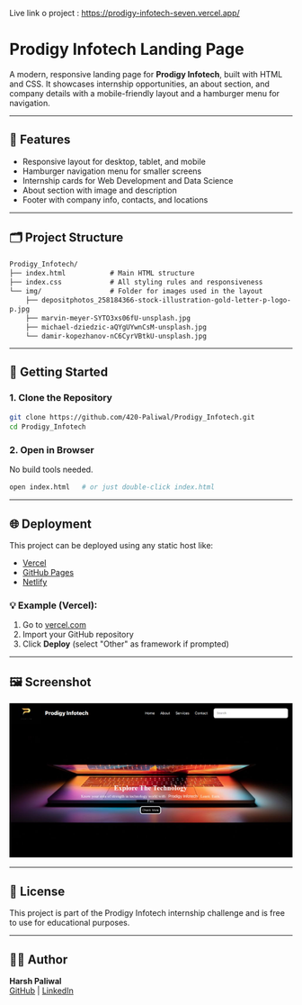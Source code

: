 Live link o project : https://prodigy-infotech-seven.vercel.app/

# Prodigy Infotech Landing Page

A modern, responsive landing page for **Prodigy Infotech**, built with HTML and CSS. It showcases internship opportunities, an about section, and company details with a mobile-friendly layout and a hamburger menu for navigation.

---

## 🔧 Features
- Responsive layout for desktop, tablet, and mobile
- Hamburger navigation menu for smaller screens
- Internship cards for Web Development and Data Science
- About section with image and description
- Footer with company info, contacts, and locations

---

## 🗂️ Project Structure
```
Prodigy_Infotech/
├── index.html           # Main HTML structure
├── index.css            # All styling rules and responsiveness
└── img/                 # Folder for images used in the layout
    ├── depositphotos_258184366-stock-illustration-gold-letter-p-logo-p.jpg
    ├── marvin-meyer-SYTO3xs06fU-unsplash.jpg
    ├── michael-dziedzic-aQYgUYwnCsM-unsplash.jpg
    └── damir-kopezhanov-nC6CyrVBtkU-unsplash.jpg
```

---

## 🚀 Getting Started
### 1. Clone the Repository
```bash
git clone https://github.com/420-Paliwal/Prodigy_Infotech.git
cd Prodigy_Infotech
```

### 2. Open in Browser
No build tools needed.
```bash
open index.html   # or just double-click index.html
```

---

## 🌐 Deployment
This project can be deployed using any static host like:
- [Vercel](https://vercel.com)
- [GitHub Pages](https://pages.github.com)
- [Netlify](https://netlify.com)

### 💡 Example (Vercel):
1. Go to [vercel.com](https://vercel.com)
2. Import your GitHub repository
3. Click **Deploy** (select "Other" as framework if prompted)

---

## 🖼️ Screenshot
![Homepage showing Prodigy Infotech landing page with navigation bar, internship cards, about section, and footer. The layout is clean and modern with a blue and white color scheme. Text visible includes Prodigy Infotech, Internship Opportunities, Web Development, Data Science, About, and company contact details. The overall tone is professional and welcoming.](img/Screenshot%202025-06-18%20155519.png)

<!-- ![Data Science Card](img/michael-dziedzic-aQYgUYwnCsM-unsplash.jpg) -->

---

## 📄 License
This project is part of the Prodigy Infotech internship challenge and is free to use for educational purposes.

---

## 👨‍💻 Author
**Harsh Paliwal**  
[GitHub](https://github.com/420-Paliwal) | [LinkedIn](https://www.linkedin.com/in/harsh-paliwal-/)
